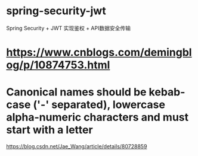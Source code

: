 # spring-security-jwt
Spring Security + JWT 实现鉴权 + API数据安全传输

# https://www.cnblogs.com/demingblog/p/10874753.html

# Canonical names should be kebab-case ('-' separated), lowercase alpha-numeric characters and must start with a letter
https://blog.csdn.net/Jae_Wang/article/details/80728859
